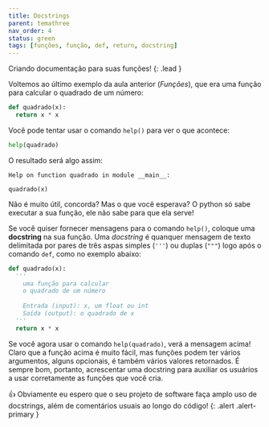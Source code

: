 ```yaml
---
title: Docstrings
parent: temathree
nav_order: 4
status: green
tags: [funções, função, def, return, docstring]
---
```


Criando documentação para suas funções!
{: .lead }

Voltemos ao último exemplo da aula anterior (*Funções*), que era uma função para calcular o quadrado de um número:
```python
def quadrado(x):
  return x * x
```
Você pode tentar usar o comando `help()` para ver o que acontece:
```python
help(quadrado)
```
O resultado será algo assim: 
```
Help on function quadrado in module __main__:

quadrado(x)
```

Não é muito útil, concorda? Mas o que você esperava? O python só sabe executar a sua função, ele não sabe para que ela serve! 

Se você quiser fornecer mensagens para o comando `help()`, coloque uma **docstring** na sua função. Uma *docstring* é quanquer mensagem de texto delimitada por pares de três aspas simples (`'''`) ou duplas (`"""`) logo após o comando `def`, como no exemplo abaixo:  
```python
def quadrado(x):
  '''
    uma função para calcular 
    o quadrado de um número
    
    Entrada (input): x, um float ou int
    Saída (output): o quadrado de x 
  '''
  return x * x
```

Se você agora usar o comando `help(quadrado)`, verá a mensagem acima! Claro que a função acima é muito fácil, mas funções podem ter vários argumentos, alguns opcionais, é também vários valores retornados. É sempre bom, portanto, acrescentar uma docstring para auxiliar os usuários a usar corretamente as funções que você cria. 

:+1: Obviamente eu espero que o seu projeto de software faça amplo uso de docstrings, além de comentários usuais ao longo do código!
{: .alert .alert-primary }
